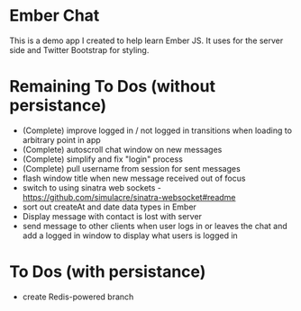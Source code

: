 # Ember Chat

This is a demo app I created to help learn Ember JS.  It uses for the server side and Twitter Bootstrap for styling.

# Remaining To Dos (without persistance)

- (Complete) improve logged in / not logged in transitions when loading to arbitrary point in app
- (Complete) autoscroll chat window on new messages
- (Complete) simplify and fix "login" process
- (Complete) pull username from session for sent messages
- flash window title when new message received out of focus
- switch to using sinatra web sockets - https://github.com/simulacre/sinatra-websocket#readme
- sort out createAt and date data types in Ember
- Display message with contact is lost with server
- send message to other clients when user logs in or leaves the chat and add a logged in window to display what users is logged in

# To Dos (with persistance)
- create Redis-powered branch
